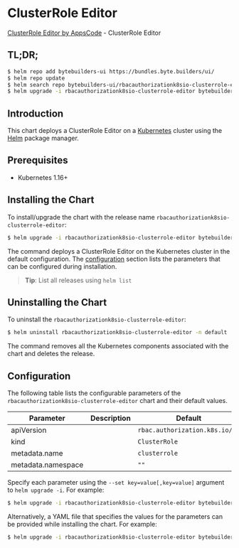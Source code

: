 # ClusterRole Editor

[ClusterRole Editor by AppsCode](https://byte.builders) - ClusterRole Editor

## TL;DR;

```bash
$ helm repo add bytebuilders-ui https://bundles.byte.builders/ui/
$ helm repo update
$ helm search repo bytebuilders-ui/rbacauthorizationk8sio-clusterrole-editor --version=v0.4.4
$ helm upgrade -i rbacauthorizationk8sio-clusterrole-editor bytebuilders-ui/rbacauthorizationk8sio-clusterrole-editor -n default --create-namespace --version=v0.4.4
```

## Introduction

This chart deploys a ClusterRole Editor on a [Kubernetes](http://kubernetes.io) cluster using the [Helm](https://helm.sh) package manager.

## Prerequisites

- Kubernetes 1.16+

## Installing the Chart

To install/upgrade the chart with the release name `rbacauthorizationk8sio-clusterrole-editor`:

```bash
$ helm upgrade -i rbacauthorizationk8sio-clusterrole-editor bytebuilders-ui/rbacauthorizationk8sio-clusterrole-editor -n default --create-namespace --version=v0.4.4
```

The command deploys a ClusterRole Editor on the Kubernetes cluster in the default configuration. The [configuration](#configuration) section lists the parameters that can be configured during installation.

> **Tip**: List all releases using `helm list`

## Uninstalling the Chart

To uninstall the `rbacauthorizationk8sio-clusterrole-editor`:

```bash
$ helm uninstall rbacauthorizationk8sio-clusterrole-editor -n default
```

The command removes all the Kubernetes components associated with the chart and deletes the release.

## Configuration

The following table lists the configurable parameters of the `rbacauthorizationk8sio-clusterrole-editor` chart and their default values.

|     Parameter      | Description |                  Default                  |
|--------------------|-------------|-------------------------------------------|
| apiVersion         |             | <code>rbac.authorization.k8s.io/v1</code> |
| kind               |             | <code>ClusterRole</code>                  |
| metadata.name      |             | <code>clusterrole</code>                  |
| metadata.namespace |             | <code>""</code>                           |


Specify each parameter using the `--set key=value[,key=value]` argument to `helm upgrade -i`. For example:

```bash
$ helm upgrade -i rbacauthorizationk8sio-clusterrole-editor bytebuilders-ui/rbacauthorizationk8sio-clusterrole-editor -n default --create-namespace --version=v0.4.4 --set apiVersion=rbac.authorization.k8s.io/v1
```

Alternatively, a YAML file that specifies the values for the parameters can be provided while
installing the chart. For example:

```bash
$ helm upgrade -i rbacauthorizationk8sio-clusterrole-editor bytebuilders-ui/rbacauthorizationk8sio-clusterrole-editor -n default --create-namespace --version=v0.4.4 --values values.yaml
```
